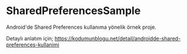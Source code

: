 # SharedPreferencesSample

Android'de Shared Preferences kullanıma yönelik örnek proje.

Detaylı anlatım için; https://kodumunblogu.net/detail/androidde-shared-preferences-kullanimi
